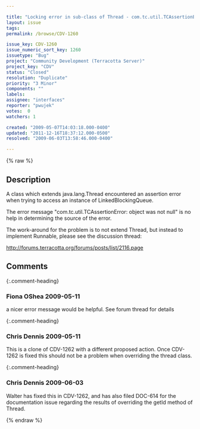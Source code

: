 ```yaml
---

title: "Locking error in sub-class of Thread - com.tc.util.TCAssertionError: object was not null"
layout: issue
tags: 
permalink: /browse/CDV-1260

issue_key: CDV-1260
issue_numeric_sort_key: 1260
issuetype: "Bug"
project: "Community Development (Terracotta Server)"
project_key: "CDV"
status: "Closed"
resolution: "Duplicate"
priority: "3 Minor"
components: ""
labels: 
assignee: "interfaces"
reporter: "pwujek"
votes:  0
watchers: 1

created: "2009-05-07T14:03:18.000-0400"
updated: "2011-12-16T18:37:12.000-0500"
resolved: "2009-06-03T13:58:46.000-0400"

---
```




{% raw %}



## Description

<div markdown="1" class="description">

A class which extends java.lang.Thread encountered an assertion error when trying to access an instance of LinkedBlockingQueue.

The error message "com.tc.util.TCAssertionError: object was not null" is no help in determining the source of the error.

The work-around for the problem is to not extend Thread, but instead to implement Runnable, please see the discussion thread:

http://forums.terracotta.org/forums/posts/list/2116.page

</div>

## Comments


{:.comment-heading}
### **Fiona OShea** <span class="date">2009-05-11</span>

<div markdown="1" class="comment">

a nicer error message would be helpful. See forum thread for details

</div>


{:.comment-heading}
### **Chris Dennis** <span class="date">2009-05-11</span>

<div markdown="1" class="comment">

This is a clone of CDV-1262 with a different proposed action.  Once CDV-1262 is fixed this should not be a problem when overriding the thread class.

</div>


{:.comment-heading}
### **Chris Dennis** <span class="date">2009-06-03</span>

<div markdown="1" class="comment">

Walter has fixed this in CDV-1262, and has also filed DOC-614 for the documentation issue regarding the results of overriding the getId method of Thread.

</div>



{% endraw %}
